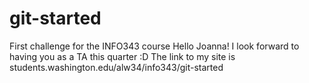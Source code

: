 # git-started
First challenge for the INFO343 course
Hello Joanna! I look forward to having you as a TA this quarter :D
The link to my site is students.washington.edu/alw34/info343/git-started 
